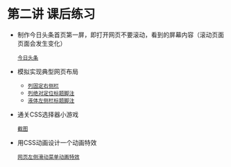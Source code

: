 # 第二讲 课后练习

- 制作今日头条首页第一屏，即打开网页不要滚动，看到的屏幕内容（滚动页面页面会发生变化）

    [`今日头条`](toutiao/toutiao.html)
- 模拟实现典型网页布局
  
    - [`列固定右侧栏`](布局/固定布局/fixed.html)
    - [`列绝对定位标题脚注`](布局/绝对定位/absolute.html)
    - [`液体左侧栏标题脚注`](布局/液态布局/liquid.html)
- 通关CSS选择器小游戏

    [`截图`](CSS_Selector.png)
- 用CSS动画设计一个动画特效

    [`网页左侧滑动菜单动画特效`](index.html)